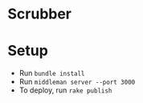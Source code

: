 # Scrubber

# Setup
* Run `bundle install`
* Run `middleman server --port 3000`
* To deploy, run `rake publish`
